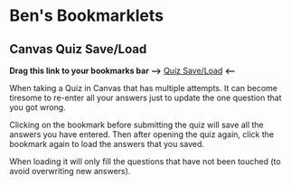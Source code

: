# Ben's Bookmarklets

## Canvas Quiz Save/Load

**Drag this link to your bookmarks bar -->** <a href="<%= load('quizsaver','https://benjameep.tech/bookmarklets/dist/quizsaver.js') %>">Quiz Save/Load</a> **<--**

When taking a Quiz in Canvas that has multiple attempts. It can become tiresome to re-enter all your answers just to update the one question that you got wrong. 

Clicking on the bookmark before submitting the quiz will save all the answers you have entered. Then after opening the quiz again, click the bookmark again to load the answers that you saved.

When loading it will only fill the questions that have not been touched (to avoid overwriting new answers).
